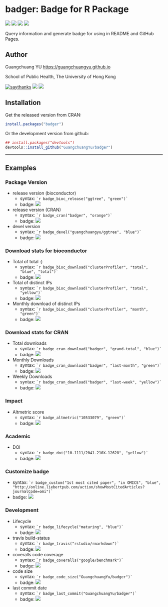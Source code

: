 <!-- README.md is generated from README.Rmd. Please edit that file -->
badger: Badge for R Package
===========================

[![](https://www.r-pkg.org/badges/version/badger?color=green)](https://cran.r-project.org/package=badger) [![](http://cranlogs.r-pkg.org/badges/grand-total/badger?color=green)](https://cran.r-project.org/package=badger) [![](http://cranlogs.r-pkg.org/badges/last-month/badger?color=green)](https://cran.r-project.org/package=badger) [![](http://cranlogs.r-pkg.org/badges/last-week/badger?color=green)](https://cran.r-project.org/package=badger)

Query information and generate badge for using in README and GitHub Pages.

Author
------

Guangchuang YU <https://guangchuangyu.github.io>

School of Public Health, The University of Hong Kong

[![saythanks](https://img.shields.io/badge/say-thanks-ff69b4.svg)](https://saythanks.io/to/GuangchuangYu) [![](https://img.shields.io/badge/follow%20me%20on-微信-green.svg)](https://guangchuangyu.github.io/blog_images/biobabble.jpg) [![](https://img.shields.io/badge/打赏-支付宝/微信-green.svg)](https://guangchuangyu.github.io/blog_images/pay_qrcode.png)

Installation
------------

Get the released version from CRAN:

``` r
install.packages("badger")
```

Or the development version from github:

``` r
## install.packages("devtools")
devtools::install_github("GuangchuangYu/badger")
```

------------------------------------------------------------------------

Examples
--------

### Package Version

-   release version (bioconductor)
    -   syntax: `` `r badge_bioc_release("ggtree", "green")` ``
    -   badge: [![](https://img.shields.io/badge/release%20version-1.14.4-green.svg)](https://www.bioconductor.org/packages/ggtree)
-   release version (CRAN)
    -   syntax: `` `r badge_cran("badger", "orange")` ``
    -   badge: [![](https://www.r-pkg.org/badges/version/badger?color=orange)](https://cran.r-project.org/package=badger)
-   devel version
    -   syntax: `` `r badge_devel("guangchuangyu/ggtree", "blue")` ``
    -   badge: [![](https://img.shields.io/badge/devel%20version-1.15.3-blue.svg)](https://github.com/guangchuangyu/ggtree)

### Download stats for bioconductor

-   Total of total :)
    -   syntax: `` `r badge_bioc_download("clusterProfiler", "total", "blue", "total")` ``
    -   badge: [![](https://img.shields.io/badge/download-190120/total-blue.svg)](https://bioconductor.org/packages/stats/bioc/clusterProfiler)
-   Total of distinct IPs
    -   syntax: `` `r badge_bioc_download("clusterProfiler", "total", "yellow")` ``
    -   badge: [![](https://img.shields.io/badge/download-95790/total-yellow.svg)](https://bioconductor.org/packages/stats/bioc/clusterProfiler)
-   Monthly download of distinct IPs
    -   syntax: `` `r badge_bioc_download("clusterProfiler", "month", "green")` ``
    -   badge: [![](https://img.shields.io/badge/download-4015/month-green.svg)](https://bioconductor.org/packages/stats/bioc/clusterProfiler)

### Download stats for CRAN

-   Total downloads
    -   syntax: `` `r badge_cran_download("badger", "grand-total", "blue")` ``
    -   badge: [![](http://cranlogs.r-pkg.org/badges/grand-total/badger?color=blue)](https://cran.r-project.org/package=badger)
-   Monthly Downloads
    -   syntax: `` `r badge_cran_download("badger", "last-month", "green")` ``
    -   badge: [![](http://cranlogs.r-pkg.org/badges/last-month/badger?color=green)](https://cran.r-project.org/package=badger)
-   Weekly Downloads
    -   syntax: `` `r badge_cran_download("badger", "last-week", "yellow")` ``
    -   badge: [![](http://cranlogs.r-pkg.org/badges/last-week/badger?color=yellow)](https://cran.r-project.org/package=badger)

### Impact

-   Altmetric score
    -   syntax: `` `r badge_altmetric("10533079", "green")` ``
    -   badge: [![](https://img.shields.io/badge/Altmetric-315-green.svg)](https://www.altmetric.com/details/10533079)

### Academic

-   DOI
    -   syntax: `` `r badge_doi("10.1111/2041-210X.12628", "yellow")` ``
    -   badge: [![](https://img.shields.io/badge/doi-10.1111/2041--210X.12628-yellow.svg)](https://doi.org/10.1111/2041-210X.12628)

### Customize badge

-   syntax: `` `r badge_custom("1st most cited paper", "in OMICS", "blue",   "http://online.liebertpub.com/action/showMostCitedArticles?journalCode=omi")` ``
-   badge: [![](https://img.shields.io/badge/1st%20most%20cited%20paper-in%20OMICS-blue.svg)](http://online.liebertpub.com/action/showMostCitedArticles?journalCode=omi)

### Development

-   Lifecycle
    -   syntax: `` `r badge_lifecycle("maturing", "blue")` ``
    -   badge: [![](https://img.shields.io/badge/lifecycle-maturing-blue.svg)](https://www.tidyverse.org/lifecycle/#maturing)
-   travis build-status
    -   syntax: `` `r badge_travis("rstudio/rmarkdown")` ``
    -   badge: [![](https://travis-ci.org/rstudio/rmarkdown.svg?branch=master)](https://travis-ci.org/rstudio/rmarkdown)
-   coveralls code coverage
    -   syntax: `` `r badge_coveralls("google/benchmark")` ``
    -   badge: [![](https://coveralls.io/repos/github/google/benchmark/badge.svg?branch=master)](https://coveralls.io/repos/github/google/benchmark)
-   code size
    -   syntax: `` `r badge_code_size("GuangchuangYu/badger")` ``
    -   badge: [![](https://img.shields.io/github/languages/code-size/GuangchuangYu/badger.svg)](https://github.com/GuangchuangYu/badger)
-   last commit date
    -   syntax: `` `r badge_last_commit("GuangchuangYu/badger")` ``
    -   badge: [![](https://img.shields.io/github/last-commit/GuangchuangYu/badger.svg)](https://github.com/GuangchuangYu/badger/commits/master)
